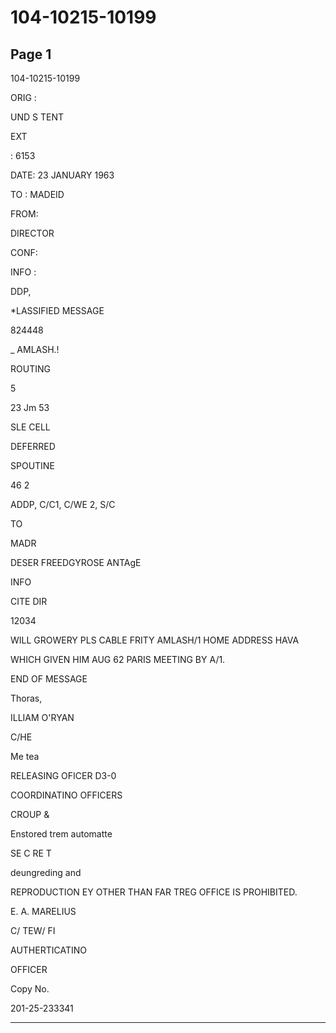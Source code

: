 # 104-10215-10199

## Page 1

104-10215-10199

ORIG :

UND S TENT

EXT

: 6153

DATE: 23 JANUARY 1963

TO : MADEID

FROM:

DIRECTOR

CONF:

INFO :

DDP,

*LASSIFIED MESSAGE

824448

_ AMLASH.!

ROUTING

5

23 Jm 53

SLE CELL

DEFERRED

SPOUTINE

46 2

ADDP, C/C1, C/WE 2, S/C

TO

MADR

DESER FREEDGYROSE ANTAgE

INFO

CITE DIR

12034

WILL GROWERY PLS CABLE FRITY AMLASH/1 HOME ADDRESS HAVA

WHICH GIVEN HIM AUG 62 PARIS MEETING BY A/1.

END OF MESSAGE

Thoras,

ILLIAM O'RYAN

C/HE

Me tea

RELEASING OFICER D3-0

COORDINATINO OFFICERS

CROUP &

Enstored trem automatte

SE C RE T

deungreding and

REPRODUCTION EY OTHER THAN FAR TREG OFFICE IS PROHIBITED.

E. A. MARELIUS

C/ TEW/ FI

AUTHERTICATINO

OFFICER

Copy No.

201-25-233341

---

